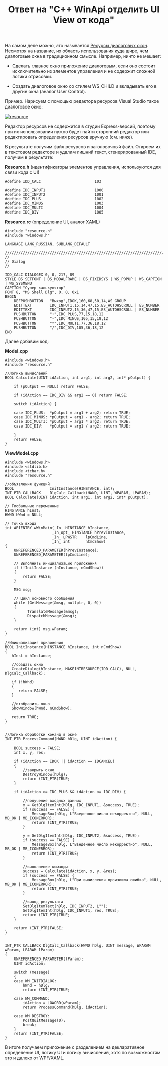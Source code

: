 ﻿---
title: "Ответ на \"C++ WinApi отделить UI View от кода\""
se.owner.user_id: 240512
se.owner.display_name: "MSDN.WhiteKnight"
se.owner.link: "https://ru.stackoverflow.com/users/240512/msdn-whiteknight"
se.answer_id: 885206
se.question_id: 875489
se.post_type: answer
se.score: 0
se.is_accepted: False
---
<p>На самом деле можно, это называется <a href="https://docs.microsoft.com/en-us/windows/desktop/menurc/dialog-resource" rel="nofollow noreferrer">Ресурсы диалоговых окон</a>. Несмотря на название, их область использования куда шире, чем диалоговые окна в традиционном смысле. Например, ничто не мешает:</p>

<ul>
<li><p>Сделать главное окно приложение диалоговым, если оно состоит исключительно из элементов управления и не содержит сложной логики отрисовки.</p></li>
<li><p>Создать диалоговое окно со стилем WS_CHILD и вкладывать его в другие окна (аналог User Control).</p></li>
</ul>

<p>Пример. Нарисуем с помощью редактора ресурсов Visual Studio такое диалоговое окно:</p>

<p><a href="https://i.stack.imgur.com/X97IH.png" rel="nofollow noreferrer"><img src="https://i.stack.imgur.com/X97IH.png" alt="resource"></a></p>

<p>Редактор ресурсов не содержится в студии Express-версий, поэтому при их использовании нужно будет найти сторонний редактор или редактировать определения ресурсов вручную (см. ниже).</p>

<p>В результате получим файл ресурсов и заголовочный файл. Откроем их в текстовом редакторе и удалим лишний текст, сгенерированный IDE, получим в результате:</p>

<p><strong>Resource.h</strong> (идентификаторы элементов управления, используются для связи кода с UI)</p>

<pre><code>#define IDD_CALC                        103

#define IDC_INPUT1                      1000 
#define IDC_INPUT2                      1001
#define IDC_PLUS                        1002
#define IDC_MINUS                       1003
#define IDC_MULTI                       1004
#define IDC_DIV                         1005
</code></pre>

<p><strong>Resource.rc</strong> (определение UI, аналог XAML)</p>

<pre><code>#include "resource.h"
#include "windows.h"

LANGUAGE LANG_RUSSIAN, SUBLANG_DEFAULT

/////////////////////////////////////////////////////////////////////////////
//
// Dialog
//

IDD_CALC DIALOGEX 0, 0, 217, 89
STYLE DS_SETFONT | DS_MODALFRAME | DS_FIXEDSYS | WS_POPUP | WS_CAPTION | WS_SYSMENU
CAPTION "Супер калькулятор"
FONT 8, "MS Shell Dlg", 0, 0, 0x1
BEGIN
    DEFPUSHBUTTON   "Выход",IDOK,160,68,50,14,WS_GROUP
    EDITTEXT        IDC_INPUT1,15,14,47,15,ES_AUTOHSCROLL | ES_NUMBER
    EDITTEXT        IDC_INPUT2,15,36,47,15,ES_AUTOHSCROLL | ES_NUMBER
    PUSHBUTTON      "+",IDC_PLUS,77,15,18,12
    PUSHBUTTON      "-",IDC_MINUS,105,15,18,12
    PUSHBUTTON      "*",IDC_MULTI,77,36,18,12
    PUSHBUTTON      "/",IDC_DIV,105,36,18,12
END
</code></pre>

<p>Далее добавим код:</p>

<p><strong>Model.cpp</strong></p>

<pre><code>#include &lt;windows.h&gt;
#include "resource.h"

//Логика вычислений
BOOL Calculate(UINT idAction, int arg1, int arg2, int* pOutput) {

    if (pOutput == NULL) return FALSE;

    if (idAction == IDC_DIV &amp;&amp; arg2 == 0) return FALSE;

    switch (idAction) {

    case IDC_PLUS:  *pOutput = arg1 + arg2; return TRUE;
    case IDC_MINUS: *pOutput = arg1 - arg2; return TRUE;
    case IDC_MULTI: *pOutput = arg1 * arg2; return TRUE;
    case IDC_DIV:   *pOutput = arg1 / arg2; return TRUE;

    }
    return FALSE;
}
</code></pre>

<p><strong>ViewModel.cpp</strong></p>

<pre><code>#include &lt;windows.h&gt;
#include &lt;stdlib.h&gt;
#include &lt;tchar.h&gt;
#include "resource.h"

//объявления функций
BOOL                InitInstance(HINSTANCE, int);
INT_PTR CALLBACK    DlgCalc_Callback(HWND, UINT, WPARAM, LPARAM);
BOOL Calculate(UINT idAction, int arg1, int arg2, int* pOutput);

// Глобальные переменные
HINSTANCE hInst;                                
HWND hWnd = NULL;

// Точка входа
int APIENTRY wWinMain(_In_ HINSTANCE hInstance,
                     _In_opt_ HINSTANCE hPrevInstance,
                     _In_ LPWSTR    lpCmdLine,
                     _In_ int       nCmdShow)
{
    UNREFERENCED_PARAMETER(hPrevInstance);
    UNREFERENCED_PARAMETER(lpCmdLine);        

    // Выполнить инициализацию приложения
    if (!InitInstance (hInstance, nCmdShow))
    {
        return FALSE;
    }

    MSG msg;

    // Цикл основного сообщения
    while (GetMessage(&amp;msg, nullptr, 0, 0))
    {        
          TranslateMessage(&amp;msg);
          DispatchMessage(&amp;msg);        
    }

    return (int) msg.wParam;
}

//Инициализация приложения
BOOL InitInstance(HINSTANCE hInstance, int nCmdShow)
{
   hInst = hInstance; 

   //создать окно
   CreateDialog(hInstance, MAKEINTRESOURCE(IDD_CALC), NULL, DlgCalc_Callback);

   if (!hWnd)
   {
      return FALSE;
   }

   //отобразить окно
   ShowWindow(hWnd, nCmdShow);   

   return TRUE;
}


//Логика обработки команд в окне
INT_PTR ProcessCommand(HWND hDlg, UINT idAction) {

    BOOL success = FALSE;
    int x, y, res;

    if (idAction == IDOK || idAction == IDCANCEL)
    {
        //закрыть окно
        DestroyWindow(hDlg);        
        return (INT_PTR)TRUE;
    }

    if (idAction &gt;= IDC_PLUS &amp;&amp; idAction &lt;= IDC_DIV) {

        //получение входных данных
        x = GetDlgItemInt(hDlg, IDC_INPUT1, &amp;success, TRUE);
        if (success == FALSE) {
            MessageBox(hDlg, L"Введенное число некорректно", NULL, MB_OK | MB_ICONERROR);
            return (INT_PTR)TRUE;
        }

        y = GetDlgItemInt(hDlg, IDC_INPUT2, &amp;success, TRUE);
        if (success == FALSE) {
            MessageBox(hDlg, L"Введенное число некорректно", NULL, MB_OK | MB_ICONERROR);
            return (INT_PTR)TRUE;
        }

        //выполнение команды
        success = Calculate(idAction, x, y, &amp;res);
        if (success == FALSE) {
            MessageBox(hDlg, L"При вычислении произошла ошибка", NULL, MB_OK | MB_ICONERROR);
            return (INT_PTR)TRUE;
        }

        //вывод результата
        SetDlgItemText(hDlg, IDC_INPUT2, L"");
        SetDlgItemInt(hDlg, IDC_INPUT1, res, TRUE);
        return (INT_PTR)TRUE;
    }

    return (INT_PTR)FALSE;
}


INT_PTR CALLBACK DlgCalc_Callback(HWND hDlg, UINT message, WPARAM wParam, LPARAM lParam)
{
    UNREFERENCED_PARAMETER(lParam);
    UINT idAction;

    switch (message)
    {
    case WM_INITDIALOG:     
        hWnd = hDlg;
        return (INT_PTR)TRUE;

    case WM_COMMAND:    
        idAction = LOWORD(wParam);        
        return ProcessCommand(hDlg, idAction);

    case WM_DESTROY:
        PostQuitMessage(0);
        break;
    }
    return (INT_PTR)FALSE;
}
</code></pre>

<p>В итоге получаем приложение с разделением на декларативное определение UI, логику UI и логику вычислений, хотя по возможностям это и далеко от WPF/XAML. </p>
